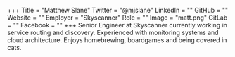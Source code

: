 +++
Title = "Matthew Slane"
Twitter = "@mjslane"
LinkedIn = ""
GitHub = ""
Website = ""
Employer = "Skyscanner"
Role = ""
Image = "matt.png"
GitLab = ""
Facebook = ""
+++
Senior Engineer at Skyscanner currently working in service routing and discovery. Experienced with monitoring systems and cloud architecture. Enjoys homebrewing, boardgames and being covered in cats.
